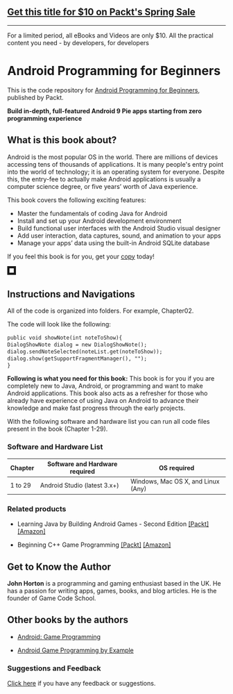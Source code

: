 ## [Get this title for $10 on Packt's Spring Sale](https://www.packt.com/B11621?utm_source=github&utm_medium=packt-github-repo&utm_campaign=spring_10_dollar_2022)
-----
For a limited period, all eBooks and Videos are only $10. All the practical content you need \- by developers, for developers

# Android Programming for Beginners

<a href="https://www.packtpub.com/application-development/android-programming-beginners?utm_source=github&utm_medium=repository&utm_campaign=9781785883262"><img src="https://d1ldz4te4covpm.cloudfront.net/sites/default/files/imagecache/ppv4_main_book_cover/B05132_cover.png" alt="" height="256px" align="right"></a>

This is the code repository for [Android Programming for Beginners](https://www.packtpub.com/application-development/android-programming-beginners?utm_source=github&utm_medium=repository&utm_campaign=9781785883262), published by Packt.

**Build in-depth, full-featured Android 9 Pie apps starting from zero programming experience**

## What is this book about?
Android is the most popular OS in the world. There are millions of devices accessing tens of thousands of applications. It is many people's entry point into the world of technology; it is an operating system for everyone. Despite this, the entry-fee to actually make Android applications is usually a computer science degree, or five years’ worth of Java experience.

This book covers the following exciting features: 
* Master the fundamentals of coding Java for Android
* Install and set up your Android development environment
* Build functional user interfaces with the Android Studio visual designer
* Add user interaction, data captures, sound, and animation to your apps
* Manage your apps’ data using the built-in Android SQLite database

If you feel this book is for you, get your [copy](https://www.amazon.com/dp/1789538505) today!

<a href="https://www.packtpub.com/?utm_source=github&utm_medium=banner&utm_campaign=GitHubBanner"><img src="https://raw.githubusercontent.com/PacktPublishing/GitHub/master/GitHub.png" 
alt="https://www.packtpub.com/" border="5" /></a>


## Instructions and Navigations
All of the code is organized into folders. For example, Chapter02.

The code will look like the following:
```
public void showNote(int noteToShow){
DialogShowNote dialog = new DialogShowNote();
dialog.sendNoteSelected(noteList.get(noteToShow));
dialog.show(getSupportFragmentManager(), "");
}
```

**Following is what you need for this book:**
This book is for you if you are completely new to Java, Android, or programming and want to make Android applications. This book also acts as a refresher for those who already have experience of using Java on Android to advance their knowledge and make fast progress through the early projects.

With the following software and hardware list you can run all code files present in the book (Chapter 1-29).

### Software and Hardware List

| Chapter  | Software and Hardware required        | OS required                        |
| -------- | ------------------------------------  | -----------------------------------|
| 1 to 29  | Android Studio (latest 3.x+)          | Windows, Mac OS X, and Linux (Any) |

### Related products 
* Learning Java by Building Android Games - Second Edition [[Packt]](https://www.packtpub.com/game-development/learning-java-building-android-games-second-edition?utm_source=github&utm_medium=repository&utm_campaign=9781785883262) [[Amazon]](https://www.amazon.com/dp/1784398853)

* Beginning C++ Game Programming [[Packt]](https://www.packtpub.com/game-development/beginning-c-game-programming?utm_source=github&utm_medium=repository&utm_campaign=9781786466198) [[Amazon]](https://www.amazon.com/dp/1786466198)

## Get to Know the Author
**John Horton** is a programming and gaming enthusiast based in the UK. He has a passion for writing apps, games, books, and blog articles. He is the founder of Game Code School.


## Other books by the authors
* [Android: Game Programming](https://www.packtpub.com/game-development/android-game-programming?utm_source=github&utm_medium=repository&utm_campaign=9781787128583)

* [Android Game Programming by Example](https://www.packtpub.com/game-development/android-game-programming-example?utm_source=github&utm_medium=repository&utm_campaign=9781785280122)


### Suggestions and Feedback
[Click here](https://docs.google.com/forms/d/e/1FAIpQLSdy7dATC6QmEL81FIUuymZ0Wy9vH1jHkvpY57OiMeKGqib_Ow/viewform) if you have any feedback or suggestions.

